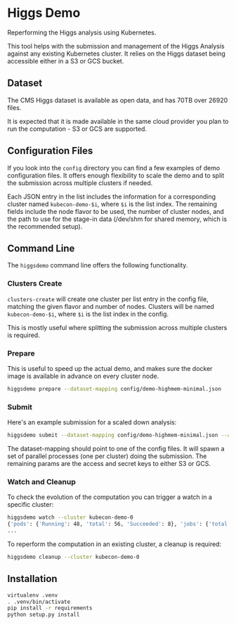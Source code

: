 # Higgs Demo

Reperforming the Higgs analysis using Kubernetes.

This tool helps with the submission and management of the Higgs Analysis
against any existing Kubernetes cluster. It relies on the Higgs dataset being
accessible either in a S3 or GCS bucket.

## Dataset

The CMS Higgs dataset is available as open data, and has 70TB over 26920 files.

It is expected that it is made available in the same cloud provider you plan to
run the computation - S3 or GCS are supported.

## Configuration Files

If you look into the `config` directory you can find a few examples of demo
configuration files. It offers enough flexibility to scale the demo and to
split the submission across multiple clusters if needed.

Each JSON entry in the list includes the information for a corresponding
cluster named `kubecon-demo-$i`, where `$i` is the list index. The remaining
fields include the node flavor to be used, the number of cluster nodes, and the
path to use for the stage-in data (/dev/shm for shared memory, which is the
recommended setup).

## Command Line

The `higgsdemo` command line offers the following functionality.

### Clusters Create

`clusters-create` will create one cluster per list entry in the config file,
matching the given flavor and number of nodes. Clusters will be named
`kubecon-demo-$i`, where `$i` is the list index in the config.

This is mostly useful where splitting the submission across multiple clusters
is required.

### Prepare

This is useful to speed up the actual demo, and makes sure the docker image is
available in advance on every cluster node.
```bash
higgsdemo prepare --dataset-mapping config/demo-highmem-minimal.json
```

### Submit

Here's an example submission for a scaled down analysis:
```bash
higgsdemo submit --dataset-mapping config/demo-highmem-minimal.json --access-key ... --secret-key ...
```

The dataset-mapping should point to one of the config files. It will spawn
a set of parallel processes (one per cluster) doing the submission. The
remaining params are the access and secret keys to either S3 or GCS.

### Watch and Cleanup

To check the evolution of the computation you can trigger a watch in a specific
cluster:
```bash
higgsdemo watch --cluster kubecon-demo-0
{'pods': {'Running': 48, 'total': 56, 'Succeeded': 8}, 'jobs': {'total': 56, 'succeeded': 8}}
...
```

To reperform the computation in an existing cluster, a cleanup is required:
```bash
higgsdemo cleanup --cluster kubecon-demo-0
```

## Installation

```bash
virtualenv .venv
. .venv/bin/activate
pip install -r requirements
python setup.py install
```
